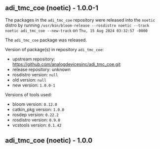 ## adi_tmc_coe (noetic) - 1.0.0-1

The packages in the `adi_tmc_coe` repository were released into the `noetic` distro by running `/usr/bin/bloom-release --rosdistro noetic --track noetic adi_tmc_coe --new-track` on `Thu, 15 Aug 2024 03:32:57 -0000`

The `adi_tmc_coe` package was released.

Version of package(s) in repository `adi_tmc_coe`:

- upstream repository: https://github.com/analogdevicesinc/adi_tmc_coe.git
- release repository: unknown
- rosdistro version: `null`
- old version: `null`
- new version: `1.0.0-1`

Versions of tools used:

- bloom version: `0.12.0`
- catkin_pkg version: `1.0.0`
- rosdep version: `0.22.2`
- rosdistro version: `0.9.0`
- vcstools version: `0.1.42`


## adi_tmc_coe (noetic) - 1.0.0
